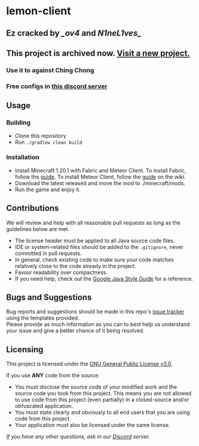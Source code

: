# lemon-client
## Ez cracked by *_ov4* and *N1neL1ves_*
## This project is archived now. [Visit a new project.](https://github.com/XxHausemasterxX/ov4client)

### Use it to against Ching Chong
### Free configs in [this discord server](https://discord.gg/yNJkbWX8Kj)

## Usage

### Building
- Clone this repository
- Run `./gradlew clean build`

### Installation
- Install Minecraft 1.20.1 with Fabric and Meteor Client. To install Fabric, follow the [guide](https://fabricmc.net/). To install Meteor Client, follow the [guide](https://meteorclient.com/faq/installation) on the wiki.
- Download the latest released and move the mod to ./minecraft/mods.
- Run the game and enjoy it.

## Contributions
We will review and help with all reasonable pull requests as long as the guidelines below are met.

- The license header must be applied to all Java source code files.
- IDE or system-related files should be added to the `.gitignore`, never committed in pull requests.
- In general, check existing code to make sure your code matches relatively close to the code already in the project.
- Favour readability over compactness.
- If you need help, check out the [Google Java Style Guide](https://google.github.io/styleguide/javaguide.html) for a reference.

## Bugs and Suggestions
Bug reports and suggestions should be made in this repo's [issue tracker](https://github.com/XxHausemasterxX/ov4client/issues) using the templates provided.  
Please provide as much information as you can to best help us understand your issue and give a better chance of it being resolved.

## Licensing
This project is licensed under the [GNU General Public License v3.0](https://www.gnu.org/licenses/gpl-3.0.en.html). 

If you use **ANY** code from the source:
- You must disclose the source code of your modified work and the source code you took from this project. This means you are not allowed to use code from this project (even partially) in a closed-source and/or obfuscated application.
- You must state clearly and obviously to all end users that you are using code from this project.
- Your application must also be licensed under the same license.

*If you have any other questions, ask in our [Discord](https://discord.gg/yNJkbWX8Kj) server.*
